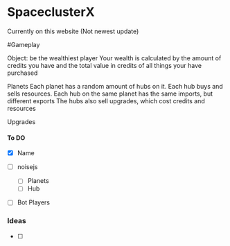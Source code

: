 # SpaceclusterX
Currently on this website (Not newest update)


#Gameplay

Object: be the wealthiest player 
Your wealth is calculated by the amount of credits you have and the total value in credits of all things your have purchased

Planets
Each planet has a random amount of hubs on it. Each hub buys and sells resources.
Each hub on the same planet has the same imports, but different exports
The hubs also sell upgrades, which cost credits and resources

Upgrades
#### To DO  
  - [X] Name
  - [ ] noisejs
    - [ ] Planets
    - [ ] Hub
  - [ ] Bot Players
 


### Ideas
 - [ ]
  


